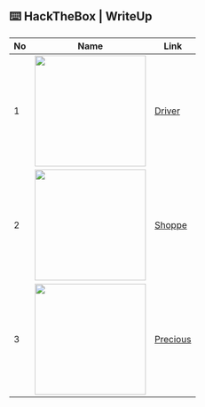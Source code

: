 ## ⌨️ HackTheBox | WriteUp

|No|Name|Link|
|---|---|---|
|1|<img src="https://user-images.githubusercontent.com/67650329/149864630-ade215ee-ffb6-4485-a672-28d0f7161a19.png" width="200px" align="center">|[Driver](https://github.com/nieshakenzie/HackTheBox/blob/main/WriteUp/Driver.md)|
|2|<img src="https://user-images.githubusercontent.com/67650329/197530588-13e69573-b288-4ad0-82ab-ac8d0ad1f0ed.png" width="200px" align="center">|[Shoppe](https://github.com/nieshakenzie/HackTheBox/blob/main/WriteUp/Shoppe.md)|
|3|<img src="https://user-images.githubusercontent.com/67650329/206099623-6bcf5231-5277-470d-8cb4-8210506c554d.png" width="200px" align="center">|[Precious](https://github.com/nieshakenzie/HackTheBox/blob/main/WriteUp/Precious.md)|
